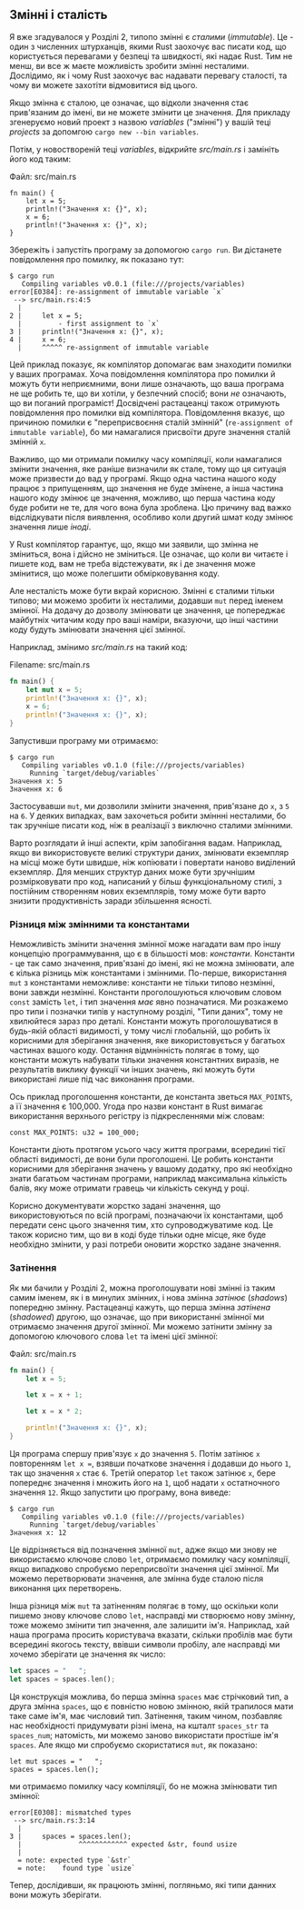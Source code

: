 ## Змінні і сталість

Я вже згадувалося у Розділі 2, типопо змінні є *сталими* (*immutable*). Це - 
один з численних штурханців, якими Rust заохочує вас писати код, що користується
перевагами у безпеці та швидкості, які надає Rust. Тим не менш, ви все ж маєте 
можливість зробити змінні несталими. Дослідимо, як і чому Rust заохочує вас 
надавати перевагу сталості, та чому ви можете захотіти відмовитися від цього.

Якщо змінна є сталою, це означає, що відколи значення стає прив'язаним до імені,
ви не можете змінити це значення. Для прикладу згенеруємо новий проект з назвою
*variables* ("змінні") у вашій теці *projects* за допомгою 
`cargo new --bin variables`.

Потім, у новоствореній теці *variables*, відкрийте *src/main.rs* і замініть його
код таким:

<span class="filename">Файл: src/main.rs</span>

```rust,ignore
fn main() {
    let x = 5;
    println!("Значення x: {}", x);
    x = 6;
    println!("Значення x: {}", x);
}
```

Збережіть і запустіть програму за допомогою `cargo run`. Ви дістанете 
повідомлення про помилку, як показано тут:

```text
$ cargo run
   Compiling variables v0.0.1 (file:///projects/variables)
error[E0384]: re-assignment of immutable variable `x`
 --> src/main.rs:4:5
  |
2 |     let x = 5;
  |         - first assignment to `x`
3 |     println!("Значення x: {}", x);
4 |     x = 6;
  |     ^^^^^ re-assignment of immutable variable
```

Цей приклад показує, як компілятор допомагає вам знаходити помилки у ваших 
програмах. Хоча повідомлення компілятора про помилки й можуть бути неприємними,
вони лише означають, що ваша програма не ще робить те, що ви хотіли, у безпечний
спосіб; вони *не* означають, що ви поганий програміст! Досвідчені растацеанці
також отримують повідомлення про помилки від компілятора. Повідомлення вказує,
що причиною помилки є "переприсвоєння сталій змінній" (`re-assignment of 
immutable variable`), бо ми намагалися присвоїти друге значення сталій змінній 
`x`.

Важливо, що ми отримали помилку часу компіляції, коли намагалися змінити 
значення, яке раніше визначили як стале, тому що ця ситуація може призвести до
вад у програмі. Якщо одна частина нашого коду працює з припущенням, що значення
не буде змінене, а інша частина нашого коду змінює це значення, можливо, що 
перша частина коду буде робити не те, для чого вона була зроблена. Цю причину 
вад важко відслідкувати після виявлення, особливо коли другий шмат коду змінює
значення лише *іноді*.

У Rust компілятор гарантує, що, якщо ми заявили, що змінна не зміниться, вона і
дійсно не зміниться. Це означає, що коли ви читаєте і пишете код, вам не треба
відстежувати, як і де значення може змінитися, що може полегшити обмірковування
коду.

Але несталість може бути вкрай корисною. Змінні є сталими тільки типово; ми 
можемо зробити їх несталими, додавши `mut` перед іменем змінної. На додачу до
дозволу змінювати це значення, це попереджає майбутніх читачим коду про ваші 
наміри, вказуючи, що інші частини коду будуть змінювати значення цієї змінної.

Наприклад, змінимо *src/main.rs* на такий код:

<span class="filename">Filename: src/main.rs</span>

```rust
fn main() {
    let mut x = 5;
    println!("Значення x: {}", x);
    x = 6;
    println!("Значення x: {}", x);
}
```

Запустивши програму ми отримаємо:

```text
$ cargo run
   Compiling variables v0.1.0 (file:///projects/variables)
     Running `target/debug/variables`
Значення x: 5
Значення x: 6
```

Застосувавши `mut`, ми дозволили змінити значення, прив'язане до `x`, з `5` на
`6`. У деяких випадках, вам захочеться робити зміннні несталими, бо так зручніше
писати код, ніж в реалізації з виключно сталими змінними.

Варто розглядати й інші аспекти, крім запобігання вадам. Наприклад, якщо ви
використовуєте великі структури даних, змінювати екземпляр на місці може бути 
швидше, ніж копіювати і повертати наново виділений екземпляр. Для менших
структур даних може бути зручнішим розмірковувати про код, написаний у більш 
функціональному стилі, з постійним створенням нових екземплярів, тому може бути
варто знизити продуктивність заради збільшення ясності.

### Різниця між змінними та константами

Неможливість змінити значення змінної може нагадати вам про іншу концепцію 
программування, що є в більшості мов: *константи*. Константи - це так само 
значення, прив'язані до імені, які не можна змінювати, але є кілька різниць між
константами і змінними. По-перше, використання `mut` з константами неможливе:
константи не тільки типово незмінні, вони завжди незмінні. Константи 
проголошуються ключовим словом `const` замість `let`, і тип значення *має* явно 
позначатися. Ми розкажемо про типи і позначки типів у наступному розділі, "Типи
даних", тому не хвилюйтеся зараз про деталі. Константи можуть проголошуватися
в будь-якій області видимості, у тому числі глобальній, що робить їх корисними 
для зберігання значення, яке використовується у багатьох частинах вашого коду.
Остання відмнінність полягає в тому, що константи можуть набувати тільки 
значення константних виразів, не результатів виклику функції чи інших значень,
які можуть бути використані лише під час виконання програми.

Ось приклад проголошення константи, де константа зветься `MAX_POINTS`, а її 
значення є 100,000. Угода про назви констант в Rust вимагає використання 
верхнього регістру із підкресленнями між словам:

```
const MAX_POINTS: u32 = 100_000;
```

Константи діють протягом усього часу життя програми, всередині тієї області 
видимості, де вони були проголошені. Це робить константи корисними для 
зберігання значень у вашому додатку, про які необхідно знати багатьом частинам
програми, наприклад максимальна кількість балів, яку може отримати гравець чи
кількість секунд у році.

Корисно документувати жорстко задані значення, що використовуються по всій 
програмі, позначаючи їх константами, щоб передати сенс цього значення тим, хто
супроводжуватиме код. Це також корисно тим, що ви в коді буде тільки одне місце,
яке буде необхідно змінити, у разі потреби оновити жорстко задане значення.

### Затінення

Як ми бачили у Розділі 2, можна проголошувати нові змінні із таким самим іменем,
як і в минулих змінних, і нова змінна *затінює* (*shadows*) попередню змінну.
Растацеанці кажуть, що перша змінна *затінена* (*shadowed*) другою, що означає,
що при використанні змінної ми отримаємо значення другої змінної. Ми можемо 
затінити змінну за допомогою ключового слова `let` та імені цієї змінної:

<span class="filename">Файл: src/main.rs</span>

```rust
fn main() {
    let x = 5;

    let x = x + 1;

    let x = x * 2;

    println!("Значення x: {}", x);
}
```

Ця програма спершу прив'язує `x` до значення `5`. Потім затінює `x` повторенням
`let x =`, взявши початкове значення і додавши до нього `1`, так що значення `x`
стає `6`. Третій оператор `let` також затінює `x`, бере попереднє значення і
множить його на `1`, щоб надати `x` остатночного значення `12`. Якщо запустити
цю програму, вона виведе:

```text
$ cargo run
   Compiling variables v0.1.0 (file:///projects/variables)
     Running `target/debug/variables`
Значення x: 12
```

Це відрізняється від позначення змінної `mut`, адже якщо ми знову не 
використаємо ключове слово `let`, отримаємо помилку часу компіляції, якщо 
випадково спробуємо переприсвоїти значення цієї змінної. Ми можемо перетворювати
значення, але змінна буде сталою після виконання цих перетворень.

Інша різниця між `mut` та затіненням полягає в тому, що оскільки коли пишемо 
знову ключове слово `let`, насправді ми створюємо нову змінну, тоже можемо 
змінити тип значення, але залишити ім'я. Наприклад, хай наша програма просить
користувача вказати, скільки пробілів має бути всередині якогось тексту, ввівши
символи пробілу, але насправді ми хочемо зберігати це значення як число:

```rust
let spaces = "   ";
let spaces = spaces.len();
```

Ця конструкція можлива, бо перша змінна `spaces` має стрічковий тип, а друга
змінна `spaces`, що є повністю новою змінною, якій трапилося мати таке саме 
ім'я, має числовий тип. Затінення, таким чином, позбавляє нас необхідності 
придумувати різні імена, на кшталт `spaces_str` та `spaces_num`; натомість, ми
можемо заново використати простіше ім'я `spaces`. Але якщо ми спробуємо 
скористатися `mut`, як показано:

```rust,ignore
let mut spaces = "   ";
spaces = spaces.len();
```

ми отримаємо помилку часу компіляції, бо не можна змінювати тип змінної:

```text
error[E0308]: mismatched types
 --> src/main.rs:3:14
  |
3 |     spaces = spaces.len();
  |              ^^^^^^^^^^^^ expected &str, found usize
  |
  = note: expected type `&str`
  = note:    found type `usize`
```

Тепер, дослідивши, як працюють змінні, погляньмо, які типи данних вони можуть 
зберігати.